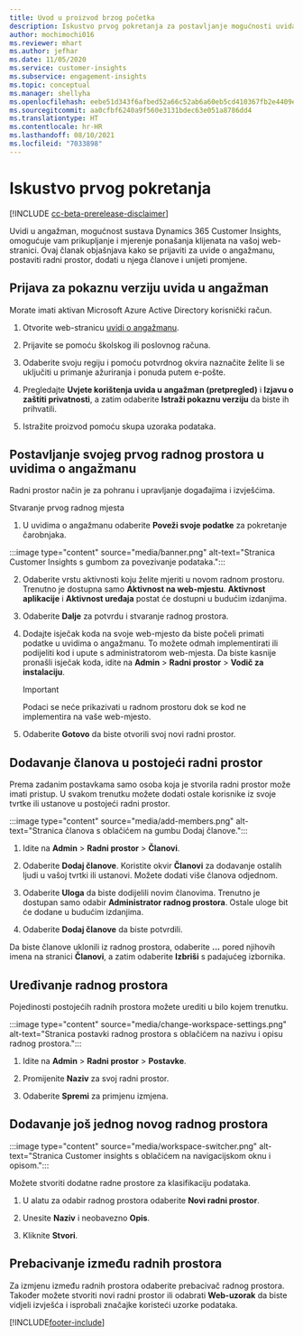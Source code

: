 ```yaml
---
title: Uvod u proizvod brzog početka
description: Iskustvo prvog pokretanja za postavljanje mogućnosti uvida u angažman.
author: mochimochi016
ms.reviewer: mhart
ms.author: jefhar
ms.date: 11/05/2020
ms.service: customer-insights
ms.subservice: engagement-insights
ms.topic: conceptual
ms.manager: shellyha
ms.openlocfilehash: eebe51d343f6afbed52a66c52ab6a60eb5cd410367fb2e4409eb8679f357c91e
ms.sourcegitcommit: aa0cfbf6240a9f560e3131bdec63e051a8786dd4
ms.translationtype: HT
ms.contentlocale: hr-HR
ms.lasthandoff: 08/10/2021
ms.locfileid: "7033898"
---
```

# <a name="first-run-experience"></a>Iskustvo prvog pokretanja

[!INCLUDE [cc-beta-prerelease-disclaimer](includes/cc-beta-prerelease-disclaimer.md)]

Uvidi u angažman, mogućnost sustava Dynamics 365 Customer Insights, omogućuje vam prikupljanje i mjerenje ponašanja klijenata na vašoj web-stranici. Ovaj članak objašnjava kako se prijaviti za uvide o angažmanu, postaviti radni prostor, dodati u njega članove i unijeti promjene.

## <a name="sign-up-for-a-demo-of-engagement-insights"></a>Prijava za pokaznu verziju uvida u angažman

Morate imati aktivan Microsoft Azure Active Directory korisnički račun. 

1. Otvorite web-stranicu [uvidi o angažmanu](https://pi.dynamics.com/). 

1. Prijavite se pomoću školskog ili poslovnog računa.

1. Odaberite svoju regiju i pomoću potvrdnog okvira naznačite želite li se uključiti u primanje ažuriranja i ponuda putem e-pošte.

1. Pregledajte **Uvjete korištenja uvida u angažman (pretpregled)** i **Izjavu o zaštiti privatnosti**, a zatim odaberite **Istraži pokaznu verziju** da biste ih prihvatili.

1. Istražite proizvod pomoću skupa uzoraka podataka. 

## <a name="set-up-your-first-workspace-in-engagement-insights"></a>Postavljanje svojeg prvog radnog prostora u uvidima o angažmanu

Radni prostor način je za pohranu i upravljanje događajima i izvješćima.

Stvaranje prvog radnog mjesta

1. U uvidima o angažmanu odaberite **Poveži svoje podatke** za pokretanje čarobnjaka. 

:::image type="content" source="media/banner.png" alt-text="Stranica Customer Insights s gumbom za povezivanje podataka.":::

2. Odaberite vrstu aktivnosti koju želite mjeriti u novom radnom prostoru. Trenutno je dostupna samo **Aktivnost na web-mjestu**. **Aktivnost aplikacije** i **Aktivnost uređaja** postat će dostupni u budućim izdanjima.

1. Odaberite **Dalje** za potvrdu i stvaranje radnog prostora.

1. Dodajte isječak koda na svoje web-mjesto da biste počeli primati podatke u uvidima o angažmanu. To možete odmah implementirati ili podijeliti kod i upute s administratorom web-mjesta. Da biste kasnije pronašli isječak koda, idite na **Admin** > **Radni prostor** > **Vodič za instalaciju**.

   > [!IMPORTANT]
   > Podaci se neće prikazivati u radnom prostoru dok se kod ne implementira na vaše web-mjesto.

1. Odaberite **Gotovo** da biste otvorili svoj novi radni prostor. 

## <a name="add-members-to-an-existing-workspace"></a>Dodavanje članova u postojeći radni prostor

Prema zadanim postavkama samo osoba koja je stvorila radni prostor može imati pristup. U svakom trenutku možete dodati ostale korisnike iz svoje tvrtke ili ustanove u postojeći radni prostor.

:::image type="content" source="media/add-members.png" alt-text="Stranica članova s oblačićem na gumbu Dodaj članove.":::

1. Idite na **Admin** > **Radni prostor** > **Članovi**.

2. Odaberite **Dodaj članove**. Koristite okvir **Članovi** za dodavanje ostalih ljudi u vašoj tvrtki ili ustanovi. Možete dodati više članova odjednom.

3. Odaberite **Uloga** da biste dodijelili novim članovima. Trenutno je dostupan samo odabir **Administrator radnog prostora**. Ostale uloge bit će dodane u budućim izdanjima.

4. Odaberite **Dodaj članove** da biste potvrdili.

Da biste članove uklonili iz radnog prostora, odaberite **...** pored njihovih imena na stranici **Članovi**, a zatim odaberite **Izbriši** s padajućeg izbornika.

## <a name="edit-a-workspace"></a>Uređivanje radnog prostora

Pojedinosti postojećih radnih prostora možete urediti u bilo kojem trenutku.

:::image type="content" source="media/change-workspace-settings.png" alt-text="Stranica postavki radnog prostora s oblačićem na nazivu i opisu radnog prostora.":::

1. Idite na **Admin** > **Radni prostor** > **Postavke**.

1. Promijenite **Naziv** za svoj radni prostor.

1. Odaberite **Spremi** za primjenu izmjena.

## <a name="add-another-new-workspace"></a>Dodavanje još jednog novog radnog prostora

:::image type="content" source="media/workspace-switcher.png" alt-text="Stranica Customer insights s oblačićem na navigacijskom oknu i opisom.":::

Možete stvoriti dodatne radne prostore za klasifikaciju podataka.

1. U alatu za odabir radnog prostora odaberite **Novi radni prostor**.

1. Unesite **Naziv** i neobavezno **Opis**.

1. Kliknite **Stvori**.

## <a name="switch-between-workspaces"></a>Prebacivanje između radnih prostora

Za izmjenu između radnih prostora odaberite prebacivač radnog prostora. Također možete stvoriti novi radni prostor ili odabrati **Web-uzorak** da biste vidjeli izvješća i isprobali značajke koristeći uzorke podataka. 



[!INCLUDE[footer-include](../includes/footer-banner.md)]
